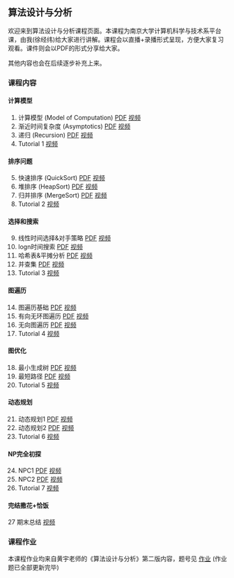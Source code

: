 ## 算法设计与分析

欢迎来到算法设计与分析课程页面。本课程为南京大学计算机科学与技术系平台课，由我(徐经纬)给大家进行讲解。课程会以直播+录播形式呈现，方便大家复习观看。课件则会以PDF的形式分享给大家。

其他内容也会在后续逐步补充上来。

### 课程内容

#### 计算模型
1. 计算模型 (Model of Computation) [PDF](slides/L1.pdf) [视频](https://www.bilibili.com/video/BV12a411k71R)
2. 渐近时间复杂度 (Asymptotics) [PDF](slides/L2.pdf) [视频](https://www.bilibili.com/video/BV17S4y1r7ng)
3. 递归 (Recursion) [PDF](slides/L3.pdf) [视频](https://www.bilibili.com/video/BV1NY411578a)
4. Tutorial 1 [视频](https://www.bilibili.com/video/BV13R4y157EM) 
#### 排序问题
5. 快速排序 (QuickSort) [PDF](slides/L4.pdf) [视频](https://www.bilibili.com/video/BV1Su411D74j)
6. 堆排序 (HeapSort) [PDF](slides/L5.pdf) [视频](https://www.bilibili.com/video/BV1bu411D7JE)
7. 归并排序 (MergeSort) [PDF](slides/L6.pdf) [视频](https://www.bilibili.com/video/BV1SY411g7NQ)
8. Tutorial 2 [视频](https://www.bilibili.com/video/BV1BL4y1u7aD) 
#### 选择和搜索
9. 线性时间选择&对手策略 [PDF](slides/L7.pdf) [视频](https://www.bilibili.com/video/BV1yL411P7jT)
10. logn时间搜索 [PDF](slides/L8.pdf) [视频](https://www.bilibili.com/video/BV1eb4y1s)
11.  哈希表&平摊分析 [PDF](slides/L9.pdf) [视频](https://www.bilibili.com/video/BV18q4y1v7Wy)
12. 并查集 [PDF](slides/L10.pdf) [视频](https://www.bilibili.com/video/BV1Bi4y1k7C6)
13. Tutorial 3 [视频](https://www.bilibili.com/video/BV13Y411J7z4) 
#### 图遍历
14. 图遍历基础 [PDF](slides/L11.pdf) [视频](https://www.bilibili.com/video/BV1Nr4y1s7bW)
15. 有向无环图遍历 [PDF](slides/L12.pdf) [视频](https://www.bilibili.com/video/BV1QY411J7hR)
16. 无向图遍历 [PDF](slides/L13.pdf) [视频](https://www.bilibili.com/video/BV12q4y1a7Px)
17. Tutorial 4 [视频](https://www.bilibili.com/video/BV1hZ4y127GU) 
#### 图优化
18. 最小生成树 [PDF](slides/L14.pdf) [视频](https://www.bilibili.com/video/BV1dr4y1n7MA)
19. 最短路径 [PDF](slides/L15.pdf) [视频](https://www.bilibili.com/video/BV1mZ4y117or)
20. Tutorial 5 [视频](https://www.bilibili.com/video/BV1pR4y1N7TE)
#### 动态规划
21. 动态规划1 [PDF](slides/L16.pdf) [视频](https://www.bilibili.com/video/BV15Y4y1r73U)
22. 动态规划2 [PDF](slides/L17.pdf) [视频](https://www.bilibili.com/video/BV1er4y1t7nT)
23. Tutorial 6 [视频](https://www.bilibili.com/video/BV1dA4y1S7eP)
#### NP完全初探
24.  NPC1 [PDF](slides/L18.pdf) [视频](https://www.bilibili.com/video/BV1Ar4y1t7tv)
25.  NPC2 [PDF](slides/L19.pdf) [视频](https://www.bilibili.com/video/BV1eZ4y1b7Sj)
26.  Tutorial 7 [视频](https://www.bilibili.com/video/BV1654y1o7XX)
#### 完结撒花+恰饭
27   期末总结 [视频](https://www.bilibili.com/video/BV1dB4y1X7vi)
### 课程作业

本课程作业均来自黄宇老师的《算法设计与分析》第二版内容，题号见 [作业](P7.pdf) (作业题已全部更新完毕)